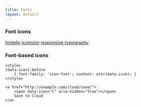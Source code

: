```yaml
---
title: Fonts
layout: default
---
```


### Font icons 
[fontello](http://fontello.com/)
[icomoon](http://icomoon.io/)
[responsive-typography](http://www.slideshare.net/clarissapeterson/responsive-typography-27460071)

### Font-based icons 
	<style> 
	[data-icon]:before 
		{ font-family: 'icon-font'; content: attr(data-icon); } 
	</style> 

	<a href="http://example.com/cloud/save/"> 
		<span data-icon="C" aria-hidden="true"></span> 
		Save to Cloud 
	</a>
	
